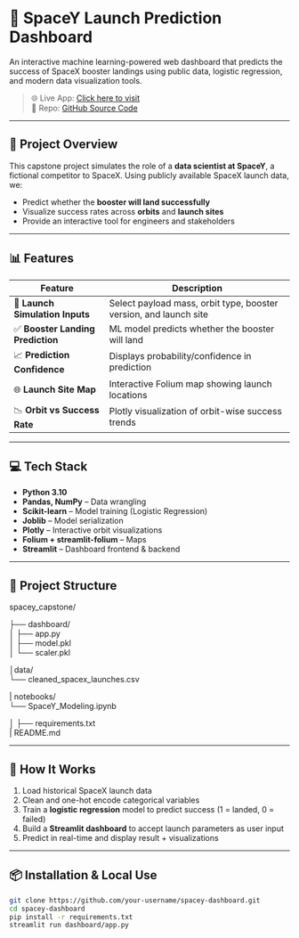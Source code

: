 # 🚀 SpaceY Launch Prediction Dashboard

An interactive machine learning-powered web dashboard that predicts the success of SpaceX booster landings using public data, logistic regression, and modern data visualization tools.

> 🌐 Live App: [Click here to visit](https://your-streamlit-link.streamlit.app)  
> 📁 Repo: [GitHub Source Code](https://github.com/your-username/spacey-dashboard)

---

## 🧠 Project Overview

This capstone project simulates the role of a **data scientist at SpaceY**, a fictional competitor to SpaceX. Using publicly available SpaceX launch data, we:

- Predict whether the **booster will land successfully**
- Visualize success rates across **orbits** and **launch sites**
- Provide an interactive tool for engineers and stakeholders

---

## 📊 Features

| Feature | Description |
|--------|-------------|
| 🚀 **Launch Simulation Inputs** | Select payload mass, orbit type, booster version, and launch site |
| ✅ **Booster Landing Prediction** | ML model predicts whether the booster will land |
| 📈 **Prediction Confidence** | Displays probability/confidence in prediction |
| 🌐 **Launch Site Map** | Interactive Folium map showing launch locations |
| 📉 **Orbit vs Success Rate** | Plotly visualization of orbit-wise success trends |

---

## 💻 Tech Stack

- **Python 3.10**
- **Pandas, NumPy** – Data wrangling
- **Scikit-learn** – Model training (Logistic Regression)
- **Joblib** – Model serialization
- **Plotly** – Interactive orbit visualizations
- **Folium + streamlit-folium** – Maps
- **Streamlit** – Dashboard frontend & backend

---

## 📁 Project Structure

spacey_capstone/

├── dashboard/                 
│   ├── app.py                 
│   ├── model.pkl              
│   └── scaler.pkl  

│data/  
       └── cleaned_spacex_launches.csv  

| notebooks/                
       └── SpaceY_Modeling.ipynb   

│
├── requirements.txt          
| README.md             


---

## 🚧 How It Works

1. Load historical SpaceX launch data
2. Clean and one-hot encode categorical variables
3. Train a **logistic regression** model to predict success (1 = landed, 0 = failed)
4. Build a **Streamlit dashboard** to accept launch parameters as user input
5. Predict in real-time and display result + visualizations

---

## 📦 Installation & Local Use

```bash
git clone https://github.com/your-username/spacey-dashboard.git
cd spacey-dashboard
pip install -r requirements.txt
streamlit run dashboard/app.py


